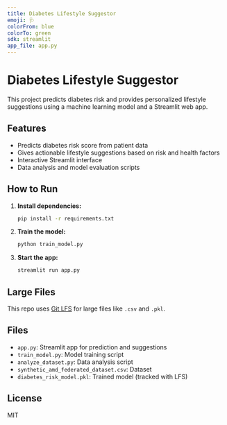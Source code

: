 ```yaml
---
title: Diabetes Lifestyle Suggestor
emoji: 🩺
colorFrom: blue
colorTo: green
sdk: streamlit
app_file: app.py
---
```


# Diabetes Lifestyle Suggestor

This project predicts diabetes risk and provides personalized lifestyle suggestions using a machine learning model and a Streamlit web app.

## Features
- Predicts diabetes risk score from patient data
- Gives actionable lifestyle suggestions based on risk and health factors
- Interactive Streamlit interface
- Data analysis and model evaluation scripts

## How to Run

1. **Install dependencies:**
   ```sh
   pip install -r requirements.txt
   ```
2. **Train the model:**
   ```sh
   python train_model.py
   ```
3. **Start the app:**
   ```sh
   streamlit run app.py
   ```

## Large Files
This repo uses [Git LFS](https://git-lfs.github.com/) for large files like `.csv` and `.pkl`.

## Files
- `app.py`: Streamlit app for prediction and suggestions
- `train_model.py`: Model training script
- `analyze_dataset.py`: Data analysis script
- `synthetic_amd_federated_dataset.csv`: Dataset
- `diabetes_risk_model.pkl`: Trained model (tracked with LFS)

## License
MIT
